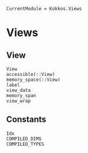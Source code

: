 ```@meta
CurrentModule = Kokkos.Views
```

# Views

## View

```@docs
View
accessible(::View)
memory_space(::View)
label
view_data
memory_span
view_wrap
```

## Constants

```@docs
Idx
COMPILED_DIMS
COMPILED_TYPES
```
